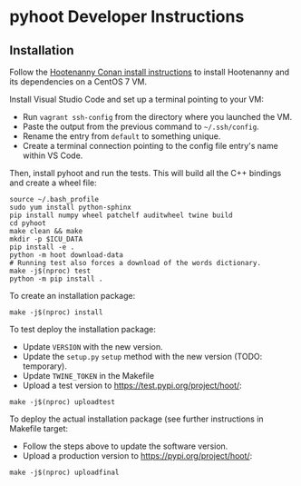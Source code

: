 
# pyhoot Developer Instructions

## Installation

Follow the [Hootenanny Conan install instructions](https://github.com/epochgeo/hootenanny-conan#install) 
to install Hootenanny and its dependencies on a CentOS 7 VM.

Install Visual Studio Code and set up a terminal pointing to your VM: 
* Run `vagrant ssh-config` from the directory where you launched the VM.
* Paste the output from the previous command to `~/.ssh/config`. 
* Rename the entry from `default` to something unique.
* Create a terminal connection pointing to the config file entry's name within VS Code.

Then, install pyhoot and run the tests. This will build all the C++ bindings and create a wheel 
file:
```
source ~/.bash_profile
sudo yum install python-sphinx
pip install numpy wheel patchelf auditwheel twine build
cd pyhoot
make clean && make
mkdir -p $ICU_DATA
pip install -e .
python -m hoot download-data
# Running test also forces a download of the words dictionary.
make -j$(nproc) test
python -m pip install .
```

To create an installation package:
```
make -j$(nproc) install
```

To test deploy the installation package:
* Update `VERSION` with the new version.
* Update the `setup.py` `setup` method with the new version (TODO: temporary).
* Update `TWINE_TOKEN` in the Makefile
* Upload a test version to https://test.pypi.org/project/hoot/<version>:
```
make -j$(nproc) uploadtest
```

To deploy the actual installation package (see further instructions in Makefile target:
* Follow the steps above to update the software version.
* Upload a production version to https://pypi.org/project/hoot/<version>:
```
make -j$(nproc) uploadfinal
```
